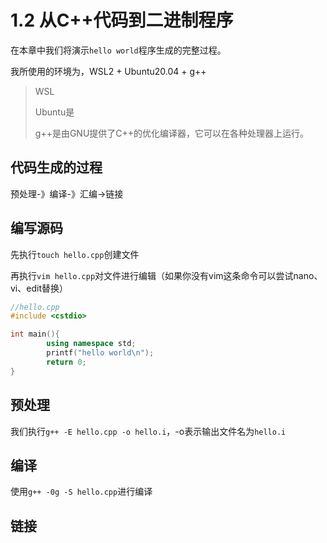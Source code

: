 # 1.2 从C++代码到二进制程序

在本章中我们将演示`hello world`程序生成的完整过程。

我所使用的环境为，WSL2 + Ubuntu20.04 + g++

> WSL
>
> Ubuntu是
>
> g++是由GNU提供了C++的优化编译器，它可以在各种处理器上运行。

## 代码生成的过程

预处理-》编译-》汇编->链接

## 编写源码

先执行`touch hello.cpp`创建文件

再执行`vim hello.cpp`对文件进行编辑（如果你没有vim这条命令可以尝试nano、vi、edit替换）

```cpp
//hello.cpp
#include <cstdio>

int main(){
	    using namespace std;
        printf("hello world\n");
        return 0;
}
```

## 预处理

我们执行`g++ -E hello.cpp -o hello.i`，-o表示输出文件名为`hello.i`

## 编译

使用`g++ -0g -S hello.cpp`进行编译

## 链接
